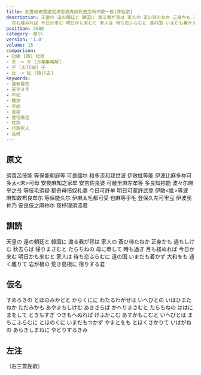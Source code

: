 ```yaml
---
title: 到壹岐嶋雪連宅満忽遇鬼病死去之時作歌一首[并短歌]
description: 天皇の 遠の朝廷と 韓国に 渡る我が背は 家人の 斎ひ待たねか 正身かも 過ちしけむ 秋去らば 帰りまさむと たらちねの 母に申して 時も過ぎ
  月も経ぬれば 今日か来む 明日かも来むと 家人は 待ち恋ふらむに 遠の国 いまだも着かず 大和をも 遠く離りて 岩が根の 荒き島根に 宿りする君
position: 3688
category: 巻15
version: '1.0'
volume: 15
comparison:
- 短歌 [西] 短謌
- 末 -> 未 [万葉集略解]
- 乎 [古][細] 于
- 比 -> 妣 [類][古]
keywords:
- 遣新羅使
- 天平８年
- 年紀
- 羈旅
- 壱岐
- 挽歌
- 雪宅麻呂
- 枕詞
- 行路死人
- 長崎
---
```


## 原文

須賣呂伎能 等保能朝庭等 可良國尓 和多流和我世波 伊敝妣等能 伊波比麻多祢可 多太<未>可母 安夜麻知之家牟 安吉佐良婆 可敝里麻左牟等 多良知祢能 波々尓麻乎之弖 等伎毛須疑 都奇母倍奴礼婆 今日可許牟 明日可蒙許武登 伊敝<妣>等波 麻知故布良牟尓 等保能久尓 伊麻太毛都可受 也麻等乎毛 登保久左可里弖 伊波我祢乃 安良伎之麻祢尓 夜杼理須流君

## 訓読

天皇の 遠の朝廷と 韓国に 渡る我が背は 家人の 斎ひ待たねか 正身かも 過ちしけむ 秋去らば 帰りまさむと たらちねの 母に申して 時も過ぎ 月も経ぬれば 今日か来む 明日かも来むと 家人は 待ち恋ふらむに 遠の国 いまだも着かず 大和をも 遠く離りて 岩が根の 荒き島根に 宿りする君

## 仮名

すめろきの とほのみかどと からくにに わたるわがせは いへびとの いはひまたねか ただみかも あやまちしけむ あきさらば かへりまさむと たらちねの ははにまをして ときもすぎ つきもへぬれば けふかこむ あすかもこむと いへびとは まちこふらむに とほのくに いまだもつかず やまとをも とほくさかりて いはがねの あらきしまねに やどりするきみ

## 左注

（右三首挽歌）

